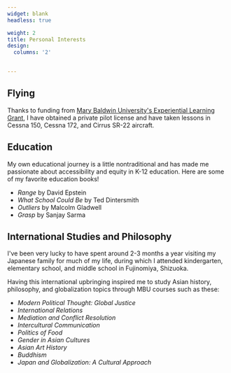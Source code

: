```yaml
---
widget: blank
headless: true

weight: 2
title: Personal Interests
design:
  columns: '2'
  

---
```


## Flying

Thanks to funding from [Mary Baldwin University's Experiential Learning Grant](https://marybaldwin.edu/academics/experiential-learning-grants/), I have obtained a private pilot license and have taken lessons in Cessna 150, Cessna 172, and Cirrus SR-22 aircraft.

## Education

My own educational journey is a little nontraditional and has made me passionate about accessibility and equity in K-12 education. Here are some of my favorite education books!

- _Range_ by David Epstein
- _What School Could Be_ by Ted Dintersmith
- _Outliers_ by Malcolm Gladwell
- _Grasp_ by Sanjay Sarma

## International Studies and Philosophy

I've been very lucky to have spent around 2-3 months a year visiting my Japanese family for much of my life, during which I attended kindergarten, elementary school, and middle school in Fujinomiya, Shizuoka.

Having this international upbringing inspired me to study Asian history, philosophy, and globalization topics through MBU courses such as these:
- _Modern Political Thought: Global Justice_
- _International Relations_
- _Mediation and Conflict Resolution_
- _Intercultural Communication_
- _Politics of Food_
- _Gender in Asian Cultures_
- _Asian Art History_
- _Buddhism_
- _Japan and Globalization: A Cultural Approach_
